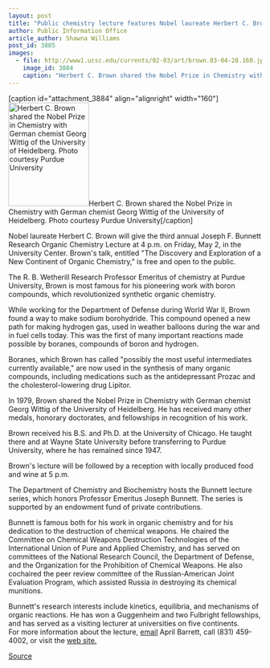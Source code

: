 ```yaml
---
layout: post
title: "Public chemistry lecture features Nobel laureate Herbert C. Brown"
author: Public Information Office
article_author: Shawna Williams
post_id: 3885
images:
  - file: http://www1.ucsc.edu/currents/02-03/art/brown.03-04-28.160.jpg
    image_id: 3884
    caption: "Herbert C. Brown shared the Nobel Prize in Chemistry with German chemist Georg Wittig of the University of Heidelberg. Photo courtesy Purdue University"
---
```


[caption id="attachment_3884" align="alignright" width="160"]<a href="http://dev-ucsc-news.pantheonsite.io/wp-content/uploads/2003/04/brown.03-04-28.160.jpg"><img class="size-full wp-image-3884" src="http://dev-ucsc-news.pantheonsite.io/wp-content/uploads/2003/04/brown.03-04-28.160.jpg" alt="Herbert C. Brown shared the Nobel Prize in Chemistry with German chemist Georg Wittig of the University of Heidelberg. Photo courtesy Purdue University" width="160" height="206" /></a>Herbert C. Brown shared the Nobel Prize in Chemistry with German chemist Georg Wittig of the University of Heidelberg. Photo courtesy Purdue University[/caption]
<p>
  Nobel laureate Herbert C. Brown will give the third annual Joseph F. Bunnett Research Organic Chemistry Lecture at 4 p.m. on Friday, May 2, in the University Center. Brown's talk, entitled "The Discovery and Exploration of a New Continent of Organic Chemistry," is free and open to the public.
</p>
<p>
  The R. B. Wetherill Research Professor Emeritus of chemistry at Purdue University, Brown is most famous for his pioneering work with boron compounds, which revolutionized synthetic organic chemistry.<br>
</p>
<p>
  While working for the Department of Defense during World War II, Brown found a way to make sodium borohydride. This compound opened a new path for making hydrogen gas, used in weather balloons during the war and in fuel cells today. This was the first of many important reactions made possible by boranes, compounds of boron and hydrogen.<br>
</p>
<p>
  Boranes, which Brown has called "possibly the most useful intermediates currently available," are now used in the synthesis of many organic compounds, including medications such as the antidepressant Prozac and the cholesterol-lowering drug Lipitor.<br>
</p>
<p>
  In 1979, Brown shared the Nobel Prize in Chemistry with German chemist Georg Wittig of the University of Heidelberg. He has received many other medals, honorary doctorates, and fellowships in recognition of his work.<br>
</p>
<p>
  Brown received his B.S. and Ph.D. at the University of Chicago. He taught there and at Wayne State University before transferring to Purdue University, where he has remained since 1947.<br>
</p>
<p>
  Brown's lecture will be followed by a reception with locally produced food and wine at 5 p.m.<br>
</p>
<p>
  The Department of Chemistry and Biochemistry hosts the Bunnett lecture series, which honors Professor Emeritus Joseph Bunnett. The series is supported by an endowment fund of private contributions.<br>
</p>
<p>
  Bunnett is famous both for his work in organic chemistry and for his dedication to the destruction of chemical weapons. He chaired the Committee on Chemical Weapons Destruction Technologies of the International Union of Pure and Applied Chemistry, and has served on committees of the National Research Council, the Department of Defense, and the Organization for the Prohibition of Chemical Weapons. He also cochaired the peer review committee of the Russian-American Joint Evaluation Program, which assisted Russia in destroying its chemical munitions.<br>
</p>
<p>
  Bunnett's research interests include kinetics, equilibria, and mechanisms of organic reactions. He has won a Guggenheim and two Fulbright fellowships, and has served as a visiting lecturer at universities on five continents.<br>
  For more information about the lecture, <a href="mailto:barrett@chemistry.ucsc.edu">email</a> April Barrett, call (831) 459-4002, or visit the <a href="http://chemistry.ucsc.edu/alumni/events.html">web site.</a><br>
</p>
<p><a href="http://www1.ucsc.edu/currents/02-03/04-28/brown.html" title="Permalink to brown">Source</a></p>
